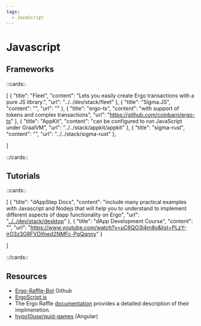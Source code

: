 ```yaml
---
tags:
  - JavaScript
---
```


# Javascript

## Frameworks

::cards::

[
  {
    "title": "Fleet",
    "content": "Lets you easily create Ergo transactions with a pure JS library.",
    "url": "../../dev/stack/fleet"
  },
  {
    "title": "Sigma.JS",
    "content": "",
    "url": ""
  },
  {
    "title": "ergo-ts",
    "content": "with support of tokens and complex transactions",
    "url": "https://github.com/coinbarn/ergo-ts"
  },
  {
    "title": "AppKit",
    "content": "can be configured to run JavaScript under GraalVM",
    "url": "../../stack/appkit/appkit"
  },
  {
    "title": "sigma-rust",
    "content": "",
    "url": "../../stack/sigma-rust"
  },

]

::/cards::

## Tutorials

::cards::

[
  {
    "title": "dAppStep Docs",
    "content": "include many practical examples with Javascript and Nodejs that will help you to understand to implement different aspects of dapp functionality on Ergo",
    "url": "[../../dev/stack/desktop](https://www.dappstep.com/)"
  },
  {
    "title": "dApp Development Course",
    "content": "",
    "url": "https://www.youtube.com/watch?v=uC6QO3I4m8o&list=PLzY-irO3z3G8FVDifned2NMFc-PgQqnny"
  }

]

::/cards::



## Resources


- [Ergo-Raffle-Bot](https://github.com/zkastn/ergo-raffle-bot) Github
- [ErgoScript.js](https://www.youtube.com/watch?v=_jwMI8M_vrs)
- The Ergo Raffle [documentation](https://github.com/ErgoRaffle/raffle-documentation) provides a detailed description of their implmenetion. 
- [hypo10use/quid-games](https://github.com/hypo10use/quid-games) (Angular)
